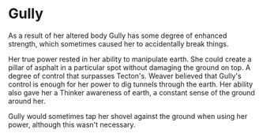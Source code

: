 # Gully
As a result of her altered body Gully has some degree of enhanced strength, which sometimes caused her to accidentally break things.

Her true power rested in her ability to manipulate earth. She could create a pillar of asphalt in a particular spot without damaging the ground on top. A degree of control that surpasses Tecton's. Weaver believed that Gully's control is enough for her power to dig tunnels through the earth. Her ability also gave her a Thinker awareness of earth, a constant sense of the ground around her.

Gully would sometimes tap her shovel against the ground when using her power, although this wasn't necessary.

